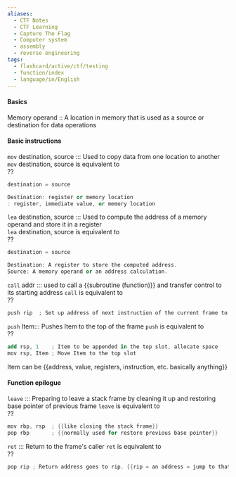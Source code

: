 ```yaml
---
aliases:
  - CTF Notes
  - CTF Learning
  - Capture The Flag
  - Computer system
  - assembly
  - reverse engineering
tags:
  - flashcard/active/ctf/testing
  - function/index
  - language/in/English
---
```


#### Basics
Memory operand :: A location in memory that is used as a source or destination for data operations


#### Basic instructions 
`mov` destination, source ::: Used to copy data from one location to another
`mov` destination, source is equivalent to   
??
```as
destination = source

Destination: register or memory location    
: register, immediate value, or memory location      
```

`lea` destination, source ::: Used to compute the address of a memory operand and store it in a register  
`lea` destination, source is equivalent to   
??
```as
destination = source

Destination: A register to store the computed address.    
Source: A memory operand or an address calculation.    
```

`call` addr ::: used to call a {{subroutine (function)}} and transfer control to its starting address
`call` is equivalent to  
??
```as
push rip  ; Set up address of next instruction of the current frame to the base of next frame {{so that it can jump back}}
```

`push` Item::: Pushes Item to the top of the frame
`push` is equivalent to   
??
```as
add rsp, 1    ; Item to be appended in the top slot, allocate space 
mov rsp, Item ; Move Item to the top slot
```
Item can be {{address, value, registers, instruction, etc. basically anything}}

#### Function epilogue
`leave` ::: Preparing to leave a stack frame by cleaning it up and restoring base pointer of previous frame 
`leave` is equivalent to   
??
```as 
mov rbp, rsp  ; {{like closing the stack frame}} 
pop rbp       ; {{normally used for restore previous base pointer}} 
```

`ret` ::: Return to the frame's caller 
`ret` is equivalent to  
??
```as
pop rip ; Return address goes to rip. {{rip = an address = jump to that address}}
```



